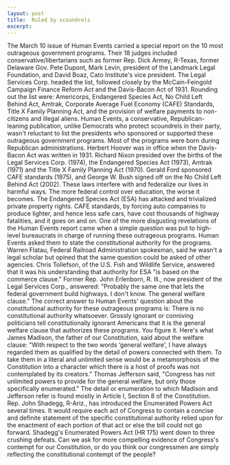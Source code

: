 ```yaml
---
layout: post
title:  Ruled by scoundrels
excerpt:
---
```













The March 10 issue of Human Events carried a special report on the 10 most outrageous government programs. Their 18 judges included conservative/libertarians such as former Rep. Dick Armey, R-Texas, former Delaware Gov. Pete Dupont, Mark Levin, president of the Landmark Legal Foundation, and David Boaz, Cato Institute's vice president.
The Legal Services Corp. headed the list, followed closely by the McCain-Feingold Campaign Finance Reform Act and the Davis-Bacon Act of 1931. Rounding out the list were: Americorps, Endangered Species Act, No Child Left Behind Act, Amtrak, Corporate Average Fuel Economy (CAFE) Standards, Title X Family Planning Act, and the provision of welfare payments to non-citizens and illegal aliens.
Human Events, a conservative, Republican-leaning publication, unlike Democrats who protect scoundrels in their party, wasn't reluctant to list the presidents who sponsored or supported these outrageous government programs. Most of the programs were born during Republican administrations. Herbert Hoover was in office when the Davis-Bacon Act was written in 1931. Richard Nixon presided over the births of the Legal Services Corp. (1974), the Endangered Species Act (1973), Amtrak (1971) and the Title X Family Planning Act (1970). Gerald Ford sponsored CAFE standards (1975), and George W. Bush signed off on the No Child Left Behind Act (2002).
These laws interfere with and federalize our lives in harmful ways. The more federal control over education, the worse it becomes. The Endangered Species Act (ESA) has attacked and trivialized private property rights. CAFE standards, by forcing auto companies to produce lighter, and hence less safe cars, have cost thousands of highway fatalities, and it goes on and on.
One of the more disgusting revelations of the Human Events report came when a simple question was put to high-level bureaucrats in charge of running these outrageous programs. Human Events asked them to state the constitutional authority for the programs. Warren Flatau, Federal Railroad Administration spokesman, said he wasn't a legal scholar but opined that the same question could be asked of other agencies. Chris Tollefson, of the U.S. Fish and Wildlife Service, answered that it was his understanding that authority for ESA "is based on the commerce clause." Former Rep. John Erlenborn, R. Ill., now president of the Legal Services Corp., answered: "Probably the same one that lets the federal government build highways. I don't know. The general welfare clause."
The correct answer to Human Events' question about the constitutional authority for these outrageous programs is: There is no constitutional authority whatsoever. Grossly ignorant or conniving politicians tell constitutionally ignorant Americans that it is the general welfare clause that authorizes these programs. You figure it.
Here's what James Madison, the father of our Constitution, said about the welfare clause: "With respect to the two words ‘general welfare', I have always regarded them as qualified by the detail of powers connected with them. To take them in a literal and unlimited sense would be a metamorphosis of the Constitution into a character which there is a host of proofs was not contemplated by its creators."
Thomas Jefferson said, "Congress has not unlimited powers to provide for the general welfare, but only those specifically enumerated." The detail or enumeration to which Madison and Jefferson refer is found mostly in Article I, Section 8 of the Constitution.
Rep. John Shadegg, R-Ariz., has introduced the Enumerated Powers Act several times. It would require each act of Congress to contain a concise and definite statement of the specific constitutional authority relied upon for the enactment of each portion of that act or else the bill could not go forward. Shadegg's Enumerated Powers Act (HR 175) went down to three crushing defeats.
Can we ask for more compelling evidence of Congress's contempt for our Constitution, or do you think our congressmen are simply reflecting the constitutional contempt of the people?


